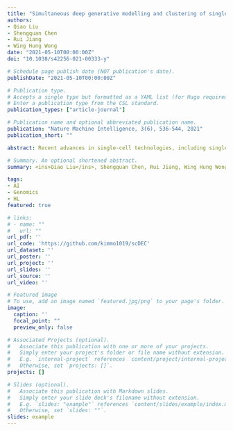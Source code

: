 ```yaml
---
title: "Simultaneous deep generative modelling and clustering of single-cell genomic data"
authors:
- Qiao Liu
- Shengquan Chen
- Rui Jiang
- Wing Hung Wong
date: "2021-05-10T00:00:00Z"
doi: "10.1038/s42256-021-00333-y"

# Schedule page publish date (NOT publication's date).
publishDate: "2021-05-10T00:00:00Z"

# Publication type.
# Accepts a single type but formatted as a YAML list (for Hugo requirements).
# Enter a publication type from the CSL standard.
publication_types: ["article-journal"]

# Publication name and optional abbreviated publication name.
publication: "Nature Machine Intelligence, 3(6), 536-544, 2021"
publication_short: ""

abstract: Recent advances in single-cell technologies, including single-cell ATAC-seq (scATAC-seq), have enabled large-scale profiling of the chromatin accessibility landscape at the single-cell level. However, the characteristics of scATAC-seq data, including high sparsity and high dimensionality, have greatly complicated the computational analysis. Here, we propose scDEC, a computational tool for scATAC-seq analysis with deep generative neural networks. scDEC is built on a pair of generative adversarial networks, and is capable of simultaneously learning the latent representation and inferring cell labels. In a series of experiments, scDEC demonstrates superior performance over other tools in scATAC-seq analysis across multiple datasets and experimental settings. In downstream applications, we demonstrate that the generative power of scDEC helps to infer the trajectory and intermediate state of cells during differentiation and the latent features learned by scDEC can potentially reveal both biological cell types and within-cell-type variations. We also show that it is possible to extend scDEC for the integrative analysis of multi-modal single cell data.

# Summary. An optional shortened abstract.
summary: <ins>Qiao Liu</ins>, Shengquan Chen, Rui Jiang, Wing Hung Wong. ***Nature Machine Intelligence***, 2021.

tags:
- AI
- Genomics
- HL
featured: true

# links:
# - name: ""
#   url: ""
url_pdf: ''
url_code: 'https://github.com/kimmo1019/scDEC'
url_dataset: ''
url_poster: ''
url_project: ''
url_slides: ''
url_source: ''
url_video: ''

# Featured image
# To use, add an image named `featured.jpg/png` to your page's folder. 
image:
  caption: ''
  focal_point: ""
  preview_only: false

# Associated Projects (optional).
#   Associate this publication with one or more of your projects.
#   Simply enter your project's folder or file name without extension.
#   E.g. `internal-project` references `content/project/internal-project/index.md`.
#   Otherwise, set `projects: []`.
projects: []

# Slides (optional).
#   Associate this publication with Markdown slides.
#   Simply enter your slide deck's filename without extension.
#   E.g. `slides: "example"` references `content/slides/example/index.md`.
#   Otherwise, set `slides: ""`.
slides: example
---
```


<!-- {{% callout note %}}
Click the *Cite* button above to demo the feature to enable visitors to import publication metadata into their reference management software.
{{% /callout %}} -->

<!-- {{% callout note %}}
Create your slides in Markdown - click the *Slides* button to check out the example.
{{% /callout %}} -->

<!-- Add the publication's **full text** or **supplementary notes** here. You can use rich formatting such as including [code, math, and images](https://docs.hugoblox.com/content/writing-markdown-latex/). -->
